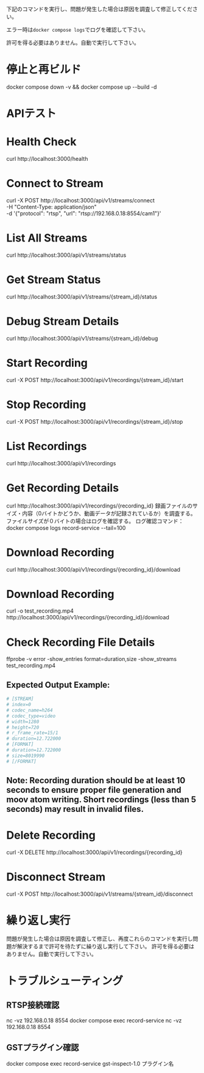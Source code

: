 下記のコマンドを実行し、問題が発生した場合は原因を調査して修正してください。

エラー時は`docker compose logs`でログを確認して下さい。

許可を得る必要はありません。自動で実行して下さい。

# 停止と再ビルド
docker compose down -v && docker compose up --build -d

# APIテスト
# Health Check
curl http://localhost:3000/health

# Connect to Stream
curl -X POST http://localhost:3000/api/v1/streams/connect \
  -H "Content-Type: application/json" \
  -d '{"protocol": "rtsp", "url": "rtsp://192.168.0.18:8554/cam1"}'

# List All Streams
curl http://localhost:3000/api/v1/streams/status

# Get Stream Status
curl http://localhost:3000/api/v1/streams/{stream_id}/status

# Debug Stream Details
curl http://localhost:3000/api/v1/streams/{stream_id}/debug

# Start Recording
curl -X POST http://localhost:3000/api/v1/recordings/{stream_id}/start

# Stop Recording
curl -X POST http://localhost:3000/api/v1/recordings/{stream_id}/stop

# List Recordings
curl http://localhost:3000/api/v1/recordings

# Get Recording Details
curl http://localhost:3000/api/v1/recordings/{recording_id}
録画ファイルのサイズ・内容（0バイトかどうか、動画データが記録されているか）を調査する。
ファイルサイズが０バイトの場合はログを確認する。
ログ確認コマンド：　docker compose logs record-service --tail=100

# Download Recording
curl http://localhost:3000/api/v1/recordings/{recording_id}/download

# Download Recording
curl -o test_recording.mp4 http://localhost:3000/api/v1/recordings/{recording_id}/download

# Check Recording File Details
ffprobe -v error -show_entries format=duration,size -show_streams test_recording.mp4

## Expected Output Example:
```bash
# [STREAM]
# index=0
# codec_name=h264
# codec_type=video
# width=1280
# height=720
# r_frame_rate=15/1
# duration=12.722000
# [FORMAT]
# duration=12.722000
# size=8019990
# [/FORMAT]
```

## Note: Recording duration should be at least 10 seconds to ensure proper file generation and moov atom writing. Short recordings (less than 5 seconds) may result in invalid files.

# Delete Recording
curl -X DELETE http://localhost:3000/api/v1/recordings/{recording_id}

# Disconnect Stream
curl -X POST http://localhost:3000/api/v1/streams/{stream_id}/disconnect

# 繰り返し実行
問題が発生した場合は原因を調査して修正し、再度これらのコマンドを実行し問題が解決するまで許可を待たずに繰り返し実行して下さい。
許可を得る必要はありません。自動で実行して下さい。

# トラブルシューティング
## RTSP接続確認
nc -vz 192.168.0.18 8554
docker compose exec record-service nc -vz 192.168.0.18 8554

## GSTプラグイン確認
docker compose exec record-service gst-inspect-1.0 プラグイン名